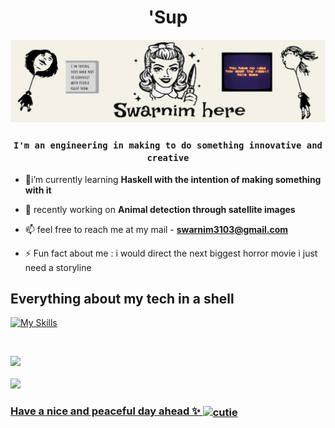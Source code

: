 <h1 align="center">'Sup</h1>

![Swarnim this side](banner.png)
**<h3 align="center">`I'm an engineering in making to do something innovative and creative`</h3>**

- 🔭i’m currently learning **Haskell with the intention of making something with it**
  
- 🌱 recently working on **Animal detection through satellite images**

- 📫 feel free to reach me at my mail - **swarnim3103@gmail.com**

- ⚡ Fun fact about me : i would direct the next biggest horror movie i just need a storyline

<p align="left">
</p>

<h2>Everything about my tech in a shell</h2>

[![My Skills](https://skillicons.dev/icons?i=js,html,css,tailwind,js,threejs,py,blender,c,cpp,electron,figma,firebase,linux,neovim,ubuntu,php,pytorch)](https://skillicons.dev)

<br>


<p>
  <a href="https://github.com/swarnim3103">
    <img
         height="150em"
         src="https://github-readme-stats.vercel.app/api?username=swarnim3103&theme=dracula&show_icons=true&hide_border=false&count_private=true"
    /><br><br>
  <a href="https://github.com/swarnim3103">
    <img
         height="150em"
         src="https://github-readme-streak-stats.herokuapp.com/?user=swarnim3103&theme=dracula&hide_border=false"
    />
</p>

### Have a nice and peaceful day ahead ✨ <img src="souichi.png" alt="cutie" width="100" align="center">


